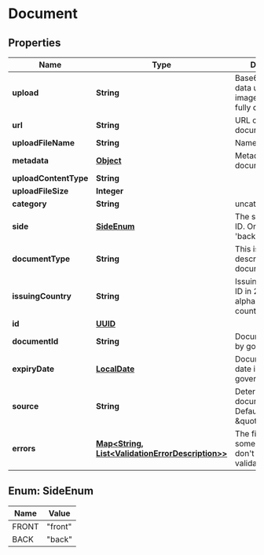 

# Document

## Properties

Name | Type | Description | Notes
------------ | ------------- | ------------- | -------------
**upload** | **String** | Base64 encoded data uri of an image/pdf file or a fully qualified url | 
**url** | **String** | URL of the document location |  [optional]
**uploadFileName** | **String** | Name of the upload | 
**metadata** | [**Object**](.md) | Metadata of document |  [optional]
**uploadContentType** | **String** |  |  [optional]
**uploadFileSize** | **Integer** |  |  [optional]
**category** | **String** | uncategorised |  [optional]
**side** | [**SideEnum**](#SideEnum) | The side of the KYC ID. One of &#39;front&#39; or &#39;back&#39; |  [optional]
**documentType** | **String** | This is a brief description of the document type |  [optional]
**issuingCountry** | **String** | Issuing country of ID in 2-character alpha ISO 3166-2 country format |  [optional]
**id** | [**UUID**](UUID.md) |  |  [optional]
**documentId** | **String** | Document ID issued by government |  [optional]
**expiryDate** | [**LocalDate**](LocalDate.md) | Document expiry date issued by government |  [optional]
**source** | **String** | Determines the document&#39;s source. Default value \&quot;Manual\&quot; |  [optional]
**errors** | [**Map&lt;String, List&lt;ValidationErrorDescription&gt;&gt;**](List.md) | The fields that have some problems and don&#39;t pass validation |  [optional]



## Enum: SideEnum

Name | Value
---- | -----
FRONT | &quot;front&quot;
BACK | &quot;back&quot;



